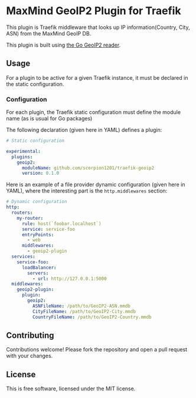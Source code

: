 # MaxMind GeoIP2 Plugin for Traefik #

This plugin is Traefik middleware that looks up IP information(Country, City, ASN)
from the MaxMind GeoIP DB.

This plugin is built using
[the Go GeoIP2 reader](https://github.com/oschwald/geoip2-golang).

## Usage ##

For a plugin to be active for a given Traefik instance,
it must be declared in the static configuration.

### Configuration ###

For each plugin, the Traefik static configuration must define
the module name (as is usual for Go packages)

The following declaration (given here in YAML) defines a plugin:

```yaml
# Static configuration

experimental:
  plugins:
    geoip2:
      moduleName: github.com/scorpion1201/traefik-geoip2
      version: 0.1.0
```

Here is an example of a file provider dynamic configuration (given here in YAML),
where the interesting part is the `http.middlewares` section:

```yaml
# Dynamic configuration
http:
  routers:
    my-router:
      rule: host(`foobar.localhost`)
      service: service-foo
      entryPoints:
        - web
      middlewares:
        - geoip2-plugin
  services:
    service-foo:
      loadBalancer:
        servers:
          - url: http://127.0.0.1:5000
  middlewares:
    geoip2-plugin:
      plugin:
        geoip2:
          ASNFileName: /path/to/GeoIP2-ASN.mmdb
          CityFileName: /path/to/GeoIP2-City.mmdb
          CountryFileName: /path/to/GeoIP2-Country.mmdb
```

## Contributing ##

Contributions welcome! Please fork the repository and open a pull request
with your changes.

## License ##

This is free software, licensed under the MIT license.